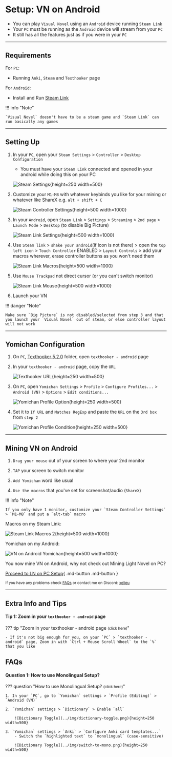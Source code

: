 # Setup: VN on Android

- You can play `Visual Novel` using an `Android` device running `Steam Link`
- Your `PC` must be running as the `Android` device will stream from your `PC`
- It still has all the features just as if you were in your `PC`

---

## Requirements

For `PC`:

- Running `Anki`, `Steam` and `Texthooker` page

For `Android`:

- Install and Run [Steam Link](https://play.google.com/store/apps/details?id=com.valvesoftware.steamlink&hl=en_US)

!!! info "Note"

    `Visual Novel` doesn't have to be a steam game and `Steam Link` can run basically any games

---

## Setting Up

1. In your `PC`, open your `Steam Settings` > `Controller` > `Desktop Configuration`
    - You must have your `Steam Link` connected and opened in your android while doing this on your PC

    ![Steam Settings](../img/steam-settings.png){height=250 width=500}

2. Customize your `M1-M8` with whatever keybinds you like for your mining or whatever like ShareX e.g. `alt + shift + C`

    ![Steam Controller Settings](../img/steam-controller-settings.png){height=500 width=1000}

3. In your `Android`, open `Steam Link` > `Settings` > `Streaming` > `2nd page` > `Launch Mode` > `Desktop` (to disable Big Picture)

    ![Steam Link Settings](../img/steam-link-settings.png){height=500 width=1000}

4. Use `Steam link` > `shake your android`(if icon is not there) > open the `top left icon` > `Touch Controller` ENABLED > `Layout Controls` > add your macros wherever, erase controller buttons as you won't need them

    ![Steam Link Macros](../img/steam-link-macros.png){height=500 width=1000}

5. Use `Mouse Trackpad` not direct cursor (or you can't switch monitor)

    ![Steam Link Mouse](../img/steam-link-mouse.png){height=500 width=1000}

6. Launch your VN

!!! danger "Note"

    Make sure `Big Picture` is not disabled/selected from step 3 and that you launch your `Visual Novel` out of steam, or else controller layout will not work

---

## Yomichan Configuration

1. On `PC`, [Texthooker 5.2.0](https://drive.google.com/drive/folders/1oHdD3DL8BqAxEEvUoSK-ow8snK6_Qn6y?usp=sharing) folder, open `texthooker - android` page

2. In your `texthooker - android` page, copy the `URL`

    ![Texthooker URL](../img/texthooker-url.png){height=250 width=500}

3. On `PC`, open `Yomichan Settings` > `Profile` > `Configure Profiles...` > `Android (VN)` > `Options` > `Edit conditions...`

    ![Yomichan Profile Option](../img/yomichan-profile-option.png){height=250 width=500}

4. Set it to `If URL` and `Matches RegExp` and paste the `URL` on the `3rd box` from `step 2`

    ![Yomichan Profile Condition](../img/yomichan-profile-condition.png){height=250 width=500}

---

## Mining VN on Android

1. `Drag your mouse` out of your screen to where your 2nd monitor

2. `TAP` your screen to switch monitor

3. `Add Yomichan` word like usual

4. `Use the macros` that you've set for screenshot/audio (`ShareX`)

!!! info "Note"

    If you only have 1 monitor, customize your `Steam Controller Settings` > `M1-M8` and put a `alt-tab` macro

Macros on my Steam Link:

![Steam Link Macros 2](../img/steam-link-macros-2.png){height=500 width=1000}

Yomichan on my Android:

![VN on Android Yomichan](../img/vn-android-yomichan.png){height=500 width=1000}



You now mine VN on Android, why not check out Mining Light Novel on PC?

[Proceed to LN on PC Setup](setupLnOnPC.md){ .md-button .md-button }

<small>If you have any problems check [FAQs](https://xelieu.github.io/jp-lazy-guide/setupVnOnAndroid/#faqs) or contact me on Discord: [xelieu](https://www.discordapp.com/users/719459399168426054)</small>

---

## Extra Info and Tips

#### Tip 1: Zoom in your `texthooker - android` page

??? tip "Zoom in your texthooker - android page <small>(click here)</small>"

    - If it's not big enough for you, on your `PC` > `texthooker - android` page, Zoom in with `Ctrl + Mouse Scroll Wheel` to the `%` that you like

## FAQs

#### Question 1: How to use Monolingual Setup?

??? question "How to use Monolingual Setup? <small>(click here)</small>"

    1. In your `PC`, go to `Yomichan` settings > `Profile (Editing)` > `Android (VN)`
    
    2. `Yomichan` settings > `Dictionary` > Enable `all`

        ![Dictionary Toggle](../img/dictionary-toggle.png){height=250 width=500}

    3. `Yomichan` settings > `Anki` > `Configure Anki card templates...`
        - Switch the `highlighted text` to `monolingual` (case-sensitive)

        ![Dictionary Toggle](../img/switch-to-mono.png){height=250 width=500}

